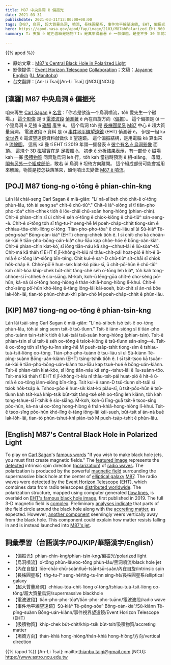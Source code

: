 ```yaml
---
title: M87 中央烏洞 ê 偏振光
date: 2021-03-31
publishdate: 2021-03-31T13:00:00+08:00
tags: [M87, 烏洞, 超大質量烏洞, 噴流, 長株圓星系, 事件地平線望遠鏡, EHT, 偏振光, 偏振, 電波望遠鏡, 磁場]
hero: https://apod.nasa.gov/apod/fap/image/2103/M87bhPolarized_Eht_960.jpg
summary: Tī 天頂 ê 紅色雲絲是啥物？In 是真罕得看著 ê 一款爍爁。是差不多 30 年前才確認 ê，to̍h 號做紅色精靈。

---
```


{{% apod %}}

- 原始文章：[M87's Central Black Hole in Polarized Light](https://apod.nasa.gov/apod/ap210331.html)
- 影像提供：[Event Horizon Telescope][Event Horizon Telescope] [Collaboration][Collaboration]；文稿：[Jayanne English][Jayanne English] ([U. Manitoba][U. Manitoba])
- 台文翻譯：[An-Li Tsai][An-Li Tsai] ([NCU][NCU])


## [漢羅] M87 中央烏洞 ê 偏振光

咱來再生 [Carl Sagan][Carl Sagan] ê [名言][famous words]：「你若是欲造一个烏洞噴流，to̍h 愛先生一个磁場。」
[這个影像][featured image] 是 tī [電波波段][radio waves] [偵測著][detected] ê 內在自旋方向（[偏振][polarization]）。
這个偏振是 ùi 一个踅烏洞 ê 足強 ê [磁場][magnetic field] 產生 ê。
這个烏洞 to̍h 是 [長株圓星系][elliptical galaxy] [M87][M87] 中心 ê 超大質量烏洞。
電波波段 ê 資料 是 ùi [事件地平線望遠鏡][Event Horizon Telescope] (EHT) 偵測著 ê。
伊是一組 kā [全世界][distributed worldwide] ê 電波望遠鏡資料敆做伙 ê 望遠鏡。
這个偏振結構，是用電腦 kā 算出來 ê [流線圖][flow lines]。
這馬 kā 疊 tī EHT tī 2019 年頭一擺發表 ê [彼个有名 ê 烏洞影像][EHT's famous black hole image] 面頂。
這規个 3D 磁場實在是 [足複雜][complex] ê。
[初步 ê 分析結果表示][analyses indicate]，有一部份 ê 磁場 kah 一寡 [吸積物質][accreting matter] 同齊踅烏洞 leh 行，to̍h kah 當初時預測 ê 相-siâng。
毋閣，[閣有另外一个組成部份][another component]，敢若 ùi 烏洞 ê 坦徛方向離開。
這个組成部份可能會當用來解說，物質是按怎袂落落來，顛倒噴出去變做 [M87 ê 噴流][M87's jet]。


## [POJ] M87 tiong-ng o͘-tōng ê phian-chìn-kng

Lán lâi chài-seng Carl Sagan ê miâ-giân: "Lí nā-sī beh chò chi̍t-ê o͘-tōng phùn-lâu, to̍h ài seng seⁿ chi̍t-ê chû-tiûⁿ."
Chi̍t-ê iáⁿ-siōng sī tī tiān-pho pho-tōaⁿ chin-chhek tio̍h ê lōe-chāi chū-soân hong-hiòng (phian-chìn).
Chi̍t-ê phian-chìn sī ùi chi̍t-ê se̍h o͘-tōng ê chiok-kiông ê chû-tiûⁿ sán-seng--ê.
Chi̍t-ê o͘-tōng to̍h sī tn̂g-tu-îⁿ seng-hē M poeh-cha̍p-chhit tiong-sim ê chhiau-tōa-chit-liōng o͘-tōng.
Tiān-pho-pho-tōaⁿ ê chu-liāu sī ùi Sū-kiāⁿ Tē-pêng-sòaⁿ Bōng-oán-kiàⁿ (EHT) cheng-chhek tio̍h ê.
I sī chi̍t-cho͘ kā choân-sè-kài ê tiān-pho-bōng-oán-kiàⁿ chu-liāu kap chòe-hóe ê bōng-oán-kiàⁿ.
Chi̍t-ê phian-chìn kiat-kò͘, sī iōng tiān-náu kā sǹg--chhut-lâi ê liû-sòaⁿ-tô͘.
Chit-má kā tha̍h tī EHT tī jī-khòng-i̍t-kiú nî thâu-chi̍t-pái hoat-pió ê hit-ê ū-miâ ê o͘-tōng iáⁿ-siōng bīn-téng.
Chit kui-ê saⁿ-D chû-tiûⁿ si̍t-chāi sī chiok ho̍k-cha̍p ê.
Chho͘-pō͘ ê hun-sek kiat-kó piáu-sī, ū chi̍t-pō͘-hūn ê chû-tiûⁿ kah chi̍t-kóa khip-chek bu̍t-chit tâng-chê se̍h o͘-tōng leh kiâⁿ,
to̍h kah tong-chhoe-sî ī-chhek ê sio-siāng.
M̄-koh, koh-ū lēng-gōa chi̍t-ê cho͘-sêng pō͘-hūn, ká-ná ùi o͘-tōng hong-hiòng ê thán-khiā-hong-hiòng lī-khui.
Chit-ê cho͘-sêng pō͘-hūn khó-lêng ē-tàng iōng-lâi kái-soeh, bu̍t-chit sī án-ná bōe lak-lo̍h-lâi, tian-tò phùn-chhut-khì piàn-chò M poeh-cha̍p-chhit ê phùn-lâu.

## [KIP] M87 tiong-ng oo-tōng ê phian-tsìn-kng

Lán lâi tsài-sing Carl Sagan ê miâ-giân: "Lí nā-sī beh tsò tsi̍t-ê oo-tōng phùn-lâu, to̍h ài sing senn tsi̍t-ê tsû-tîunn."
Tsi̍t-ê iánn-siōng sī tī tiān-pho pho-tuānn tsin-tshik tio̍h ê luē-tsāi tsū-suân hong-hiòng (phian-tsìn).
Tsi̍t-ê phian-tsìn sī uì tsi̍t-ê se̍h oo-tōng ê tsiok-kiông ê tsû-tîunn sán-sing--ê.
Tsi̍t-ê oo-tōng to̍h sī tn̂g-tu-înn sing-hē M pueh-tsa̍p-tshit tiong-sim ê tshiau-tuā-tsit-liōng oo-tōng.
Tiān-pho-pho-tuānn ê tsu-liāu sī uì Sū-kiānn Tē-pîng-suànn Bōng-uán-kiànn (EHT) tsing-tshik tio̍h ê.
I sī tsi̍t-tsoo kā tsuân-sè-kài ê tiān-pho-bōng-uán-kiànn tsu-liāu kap tsuè-hué ê bōng-uán-kiànn.
Tsi̍t-ê phian-tsìn kiat-kòo, sī iōng tiān-náu kā sǹg--tshut-lâi ê lîu-suànn-tôo.
Tsit-má kā tha̍h tī EHT tī jī-khòng-i̍t-kíu nî thâu-tsi̍t-pái huat-pió ê hit-ê ū-miâ ê oo-tōng iánn-siōng bīn-tíng.
Tsit kui-ê sann-D tsû-tîunn si̍t-tsāi sī tsiok ho̍k-tsa̍p ê.
Tshoo-pōo ê hun-sik kiat-kó piáu-sī, ū tsi̍t-pōo-hūn ê tsû-tîunn kah tsi̍t-kuá khip-tsik bu̍t-tsit tâng-tsê se̍h oo-tōng leh kiânn,
to̍h kah tong-tshue-sî ī-tshik ê sio-siāng.
M̄-koh, koh-ū līng-guā tsi̍t-ê tsoo-sîng pōo-hūn, ká-ná uì oo-tōng hong-hiòng ê thán-khiā-hong-hiòng lī-khui.
Tsit-ê tsoo-sîng pōo-hūn khó-lîng ē-tàng iōng-lâi kái-sueh, bu̍t-tsit sī án-ná buē lak-lo̍h-lâi, tian-tò phùn-tshut-khì piàn-tsò M pueh-tsa̍p-tshit ê phùn-lâu.



## [English] M87's Central Black Hole in Polarized Light

To play on [Carl Sagan][Carl Sagan]'s [famous words][famous words] "If you wish to make black hole jets, you must first create magnetic fields." The [featured image][featured image] represents the [detected][detected] intrinsic spin direction ([polarization][polarization]) of [radio waves][radio waves]. The polarization is produced by the powerful [magnetic field][magnetic field] surrounding the supermassive black hole at the center of [elliptical galaxy][elliptical galaxy] [M87][M87]. The radio waves were detected by the [Event Horizon Telescope][Event Horizon Telescope] (EHT), which combines data from radio telescopes [distributed worldwide][distributed worldwide]. The polarization structure, mapped using computer generated [flow lines][flow lines], is overlaid on [EHT's famous black hole image][EHT's famous black hole image], first published in 2019. The full 3-D magnetic field is [complex][complex]. Preliminary [analyses indicate][analyses indicate] that parts of the field circle around the black hole along with the [accreting matter][accreting matter], as expected. However, [another component][another component] seemingly veers vertically away from the black hole. This component could explain how matter resists falling in and is instead launched into [M87's jet][M87's jet].


## 詞彙學習（台語漢字/POJ/KIP/華語漢字/English）

- 【偏振光】phian-chìn-kng/phian-tsìn-kng/偏振光/polarized light
- 【烏洞噴流】o͘-tōng phùn-lâu/oo-tōng phùn-lâu/黑洞噴流/black hole jet
- 【內在自旋】lōe-chāi-chū-soân/luē-tsāi-tsū-suân/內在自旋/intrinsic spin
- 【長株圓星系】tn̂g-tu-îⁿ seng-hē/tn̂g-tu-înn sing-hē/長株圓星系/elliptical galaxy
- 【超大質量烏洞】chhiau-tōa-chit-liōng o͘-tōng/tshiau-tuā-tsit-liōng oo-tōng/超大質量烏洞/supermassive blackhole
- 【電波波段】tiān-pho-pho-tōaⁿ/tiān-pho-pho-tuānn/電波波段/radio wave
- 【事件地平線望遠鏡】Sū-kiāⁿ Tē-pêng-sòaⁿ Bōng-oán-kiàⁿ/Sū-kiānn Tē-pîng-suànn Bōng-uán-kiànn/事件視界望遠鏡/Event Horizon Telescope (EHT)
- 【吸積物質】khip-chek bu̍t-chit/khip-tsik bu̍t-tsit/吸積物質/accreting matter
- 【坦徛方向】thán-khiā hong-hiòng/thán-khiā hong-hiòng/方向/vertical direction




{{% /apod %}}
[An-Li Tsai]: mailto:thianbu.taigi@gmail.com
[NCU]: https://www.astro.ncu.edu.tw

[Event Horizon Telescope]: https://eventhorizontelescope.org/
[Collaboration]: https://eventhorizontelescope.org/organization
[Jayanne English]: http://www2.physics.umanitoba.ca/u/english/
[U. Manitoba]: https://sci.umanitoba.ca/physics-astronomy/

[Carl Sagan]: https://youtu.be/v0CG5TM0oa4
[famous words]: https://www.sciencemag.org/news/2010/02/making-apple-pie-and-creation-universe
[featured image]: https://eventhorizontelescope.org/blog/astronomers-image-magnetic-fields-edge-m87s-black-hole
[detected]: https://insidetheperimeter.ca/opening-up-closure-traces/
[polarization]: https://ixpe.msfc.nasa.gov/creation.html
[radio waves]: https://science.nasa.gov/ems/05_radiowaves
[magnetic field]: https://youtu.be/8llkHQtaOlg
[elliptical galaxy]: https://apod.nasa.gov/apod/fap/ap040616.html
[M87]: https://en.wikipedia.org/wiki/Messier_87
[Event Horizon Telescope]: https://eventhorizontelescope.org/about
[distributed worldwide]: https://en.wikipedia.org/wiki/Event_Horizon_Telescope#/media/File:The_Event_Horizon_Telescope_and_Global_mm-VLBI_Array_on_the_Earth.jpg
[flow lines]: http://www.zhanpingliu.org/research/flowvis/LIC/LIC.htm
[EHT's famous black hole image]: https://eventhorizontelescope.org/press-release-april-10-2019-astronomers-capture-first-image-black-hole
[complex]: https://barkpost.com/wp-content/uploads/2014/06/toiletpaperdog.jpg
[analyses indicate]: https://iopscience.iop.org/article/10.3847/2041-8213/abe71d
[accreting matter]: https://apod.nasa.gov/apod/fap/ap200825.html
[another component]: https://aasnova.org/2021/03/24/event-horizon-telescope-traces-magnetic-fields-around-a-black-hole/
[M87's jet]: https://hubblesite.org/contents/media/images/2000/20/968-Image.html
